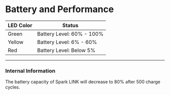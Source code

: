 # Battery and Performance


| LED Color | Status                    |
| --------- | ------------------------- |
| Green     | Battery Level: 60% - 100% |
| Yellow    | Battery Level: 6% - 60%   |
| Red       | Battery Level: Below 5%   |


---
### Internal Information

The battery capacity of Spark LINK will decrease to 80% after 500 charge cycles.